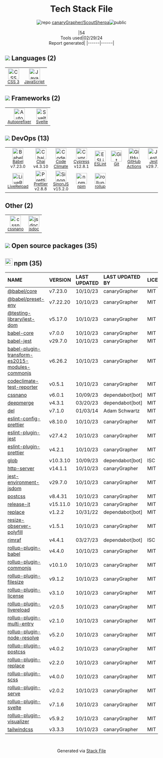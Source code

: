 <!--
&lt;--- Readme.md Snippet without images Start ---&gt;
## Tech Stack
canaryGrapher/ScoutSherpa is built on the following main stack:

- [JavaScript](https://developer.mozilla.org/en-US/docs/Web/JavaScript) – Languages
- [Autoprefixer](https://github.com/postcss/autoprefixer) – CSS Pre-processors / Extensions
- [Svelte](https://svelte.technology/) – Javascript UI Libraries
- [Babel](http://babeljs.io/) – JavaScript Compilers
- [Chai](http://chaijs.com/) – Javascript Testing Framework
- [Code Climate](https://codeclimate.com/) – Code Review
- [Cypress](https://www.cypress.io/) – Javascript Testing Framework
- [ESLint](http://eslint.org/) – Code Review
- [GitHub Actions](https://github.com/features/actions) – Continuous Integration
- [Jest](http://facebook.github.io/jest/) – Javascript Testing Framework
- [LiveReload](http://livereload.com) – Live Reloading
- [Prettier](https://prettier.io/) – Code Review
- [SinonJS](http://sinonjs.org/) – Javascript Testing Framework
- [rollup](http://rollupjs.org/) – JS Build Tools / JS Task Runners
- [jsdoc](http://usejsdoc.org/) – Documentation as a Service & Tools

Full tech stack [here](/techstack.md)

&lt;--- Readme.md Snippet without images End ---&gt;

&lt;--- Readme.md Snippet with images Start ---&gt;
## Tech Stack
canaryGrapher/ScoutSherpa is built on the following main stack:

- <img width='25' height='25' src='https://img.stackshare.io/service/1209/javascript.jpeg' alt='JavaScript'/> [JavaScript](https://developer.mozilla.org/en-US/docs/Web/JavaScript) – Languages
- <img width='25' height='25' src='https://img.stackshare.io/service/2202/72d087642cfce6fef6f2dabec5bf49e8_400x400.png' alt='Autoprefixer'/> [Autoprefixer](https://github.com/postcss/autoprefixer) – CSS Pre-processors / Extensions
- <img width='25' height='25' src='https://img.stackshare.io/service/6113/7exmJEg4_400x400.png' alt='Svelte'/> [Svelte](https://svelte.technology/) – Javascript UI Libraries
- <img width='25' height='25' src='https://img.stackshare.io/service/2739/-1wfGjNw.png' alt='Babel'/> [Babel](http://babeljs.io/) – JavaScript Compilers
- <img width='25' height='25' src='https://img.stackshare.io/service/1725/chai.png' alt='Chai'/> [Chai](http://chaijs.com/) – Javascript Testing Framework
- <img width='25' height='25' src='https://img.stackshare.io/service/305/KFgYaUkK.png' alt='Code Climate'/> [Code Climate](https://codeclimate.com/) – Code Review
- <img width='25' height='25' src='https://img.stackshare.io/service/9231/default_66c5c1a197dcd0232e41e4ab6299d119b4e165b3.png' alt='Cypress'/> [Cypress](https://www.cypress.io/) – Javascript Testing Framework
- <img width='25' height='25' src='https://img.stackshare.io/service/3337/Q4L7Jncy.jpg' alt='ESLint'/> [ESLint](http://eslint.org/) – Code Review
- <img width='25' height='25' src='https://img.stackshare.io/service/11563/actions.png' alt='GitHub Actions'/> [GitHub Actions](https://github.com/features/actions) – Continuous Integration
- <img width='25' height='25' src='https://img.stackshare.io/service/830/jest.png' alt='Jest'/> [Jest](http://facebook.github.io/jest/) – Javascript Testing Framework
- <img width='25' height='25' src='https://img.stackshare.io/service/2601/128.png' alt='LiveReload'/> [LiveReload](http://livereload.com) – Live Reloading
- <img width='25' height='25' src='https://img.stackshare.io/service/7035/default_66f265943abed56bcdbfca1c866a4261b1fbb063.jpg' alt='Prettier'/> [Prettier](https://prettier.io/) – Code Review
- <img width='25' height='25' src='https://img.stackshare.io/service/3509/logo.png' alt='SinonJS'/> [SinonJS](http://sinonjs.org/) – Javascript Testing Framework
- <img width='25' height='25' src='https://img.stackshare.io/service/4423/zE8RTn9E_400x400.jpg' alt='rollup'/> [rollup](http://rollupjs.org/) – JS Build Tools / JS Task Runners
- <img width='25' height='25' src='https://img.stackshare.io/service/4047/js-doc.png' alt='jsdoc'/> [jsdoc](http://usejsdoc.org/) – Documentation as a Service & Tools

Full tech stack [here](/techstack.md)

&lt;--- Readme.md Snippet with images End ---&gt;
-->
<div align="center">

# Tech Stack File
![](https://img.stackshare.io/repo.svg "repo") [canaryGrapher/ScoutSherpa](https://github.com/canaryGrapher/ScoutSherpa)![](https://img.stackshare.io/public_badge.svg "public")
<br/><br/>
|54<br/>Tools used|02/29/24 <br/>Report generated|
|------|------|
</div>

## <img src='https://img.stackshare.io/languages.svg'/> Languages (2)
<table><tr>
  <td align='center'>
  <img width='36' height='36' src='https://img.stackshare.io/service/6727/css.png' alt='CSS 3'>
  <br>
  <sub><a href="https://developer.mozilla.org/en-US/docs/Web/CSS/CSS3">CSS 3</a></sub>
  <br>
  <sub></sub>
</td>

<td align='center'>
  <img width='36' height='36' src='https://img.stackshare.io/service/1209/javascript.jpeg' alt='JavaScript'>
  <br>
  <sub><a href="https://developer.mozilla.org/en-US/docs/Web/JavaScript">JavaScript</a></sub>
  <br>
  <sub></sub>
</td>

</tr>
</table>

## <img src='https://img.stackshare.io/frameworks.svg'/> Frameworks (2)
<table><tr>
  <td align='center'>
  <img width='36' height='36' src='https://img.stackshare.io/service/2202/72d087642cfce6fef6f2dabec5bf49e8_400x400.png' alt='Autoprefixer'>
  <br>
  <sub><a href="https://github.com/postcss/autoprefixer">Autoprefixer</a></sub>
  <br>
  <sub></sub>
</td>

<td align='center'>
  <img width='36' height='36' src='https://img.stackshare.io/service/6113/7exmJEg4_400x400.png' alt='Svelte'>
  <br>
  <sub><a href="https://svelte.technology/">Svelte</a></sub>
  <br>
  <sub></sub>
</td>

</tr>
</table>

## <img src='https://img.stackshare.io/devops.svg'/> DevOps (13)
<table><tr>
  <td align='center'>
  <img width='36' height='36' src='https://img.stackshare.io/service/2739/-1wfGjNw.png' alt='Babel'>
  <br>
  <sub><a href="http://babeljs.io/">Babel</a></sub>
  <br>
  <sub>v7.23.0</sub>
</td>

<td align='center'>
  <img width='36' height='36' src='https://img.stackshare.io/service/1725/chai.png' alt='Chai'>
  <br>
  <sub><a href="http://chaijs.com/">Chai</a></sub>
  <br>
  <sub>v4.3.10</sub>
</td>

<td align='center'>
  <img width='36' height='36' src='https://img.stackshare.io/service/305/KFgYaUkK.png' alt='Code Climate'>
  <br>
  <sub><a href="https://codeclimate.com/">Code Climate</a></sub>
  <br>
  <sub></sub>
</td>

<td align='center'>
  <img width='36' height='36' src='https://img.stackshare.io/service/9231/default_66c5c1a197dcd0232e41e4ab6299d119b4e165b3.png' alt='Cypress'>
  <br>
  <sub><a href="https://www.cypress.io/">Cypress</a></sub>
  <br>
  <sub>v12.8.1</sub>
</td>

<td align='center'>
  <img width='36' height='36' src='https://img.stackshare.io/service/3337/Q4L7Jncy.jpg' alt='ESLint'>
  <br>
  <sub><a href="http://eslint.org/">ESLint</a></sub>
  <br>
  <sub></sub>
</td>

<td align='center'>
  <img width='36' height='36' src='https://img.stackshare.io/service/1046/git.png' alt='Git'>
  <br>
  <sub><a href="http://git-scm.com/">Git</a></sub>
  <br>
  <sub></sub>
</td>

<td align='center'>
  <img width='36' height='36' src='https://img.stackshare.io/service/11563/actions.png' alt='GitHub Actions'>
  <br>
  <sub><a href="https://github.com/features/actions">GitHub Actions</a></sub>
  <br>
  <sub></sub>
</td>

<td align='center'>
  <img width='36' height='36' src='https://img.stackshare.io/service/830/jest.png' alt='Jest'>
  <br>
  <sub><a href="http://facebook.github.io/jest/">Jest</a></sub>
  <br>
  <sub>v29.7.0</sub>
</td>

</tr>
<tr>
  <td align='center'>
  <img width='36' height='36' src='https://img.stackshare.io/service/2601/128.png' alt='LiveReload'>
  <br>
  <sub><a href="http://livereload.com">LiveReload</a></sub>
  <br>
  <sub></sub>
</td>

<td align='center'>
  <img width='36' height='36' src='https://img.stackshare.io/service/7035/default_66f265943abed56bcdbfca1c866a4261b1fbb063.jpg' alt='Prettier'>
  <br>
  <sub><a href="https://prettier.io/">Prettier</a></sub>
  <br>
  <sub>v2.8.8</sub>
</td>

<td align='center'>
  <img width='36' height='36' src='https://img.stackshare.io/service/3509/logo.png' alt='SinonJS'>
  <br>
  <sub><a href="http://sinonjs.org/">SinonJS</a></sub>
  <br>
  <sub>v15.2.0</sub>
</td>

<td align='center'>
  <img width='36' height='36' src='https://img.stackshare.io/service/1120/lejvzrnlpb308aftn31u.png' alt='npm'>
  <br>
  <sub><a href="https://www.npmjs.com/">npm</a></sub>
  <br>
  <sub></sub>
</td>

<td align='center'>
  <img width='36' height='36' src='https://img.stackshare.io/service/4423/zE8RTn9E_400x400.jpg' alt='rollup'>
  <br>
  <sub><a href="http://rollupjs.org/">rollup</a></sub>
  <br>
  <sub></sub>
</td>

</tr>
</table>

## Other (2)
<table><tr>
  <td align='center'>
  <img width='36' height='36' src='https://img.stackshare.io/service/6612/ehMiE-wz_normal.jpg' alt='cssnano'>
  <br>
  <sub><a href="http://cssnano.co/">cssnano</a></sub>
  <br>
  <sub></sub>
</td>

<td align='center'>
  <img width='36' height='36' src='https://img.stackshare.io/service/4047/js-doc.png' alt='jsdoc'>
  <br>
  <sub><a href="http://usejsdoc.org/">jsdoc</a></sub>
  <br>
  <sub></sub>
</td>

</tr>
</table>


## <img src='https://img.stackshare.io/group.svg' /> Open source packages (35)</h2>

## <img width='24' height='24' src='https://img.stackshare.io/service/1120/lejvzrnlpb308aftn31u.png'/> npm (35)

|NAME|VERSION|LAST UPDATED|LAST UPDATED BY|LICENSE|VULNERABILITIES|
|:------|:------|:------|:------|:------|:------|
|[@babel/core](https://www.npmjs.com/@babel/core)|v7.23.0|10/10/23|canaryGrapher |MIT|N/A|
|[@babel/preset-env](https://www.npmjs.com/@babel/preset-env)|v7.22.20|10/10/23|canaryGrapher |MIT|N/A|
|[@testing-library/jest-dom](https://www.npmjs.com/@testing-library/jest-dom)|v5.17.0|10/10/23|canaryGrapher |MIT|N/A|
|[babel-core](https://www.npmjs.com/babel-core)|v7.0.0|10/10/23|canaryGrapher |MIT|N/A|
|[babel-jest](https://www.npmjs.com/babel-jest)|v29.7.0|10/10/23|canaryGrapher |MIT|N/A|
|[babel-plugin-transform-es2015-modules-commonjs](https://www.npmjs.com/babel-plugin-transform-es2015-modules-commonjs)|v6.26.2|10/10/23|canaryGrapher |MIT|N/A|
|[codeclimate-test-reporter](https://www.npmjs.com/codeclimate-test-reporter)|v0.5.1|10/10/23|canaryGrapher |MIT|N/A|
|[cssnano](https://www.npmjs.com/cssnano)|v6.0.1|10/09/23|dependabot[bot] |MIT|N/A|
|[deepmerge](https://www.npmjs.com/deepmerge)|v4.3.1|03/20/23|dependabot[bot] |MIT|N/A|
|[del](https://www.npmjs.com/del)|v7.1.0|01/03/14|Adam Schwartz |MIT|N/A|
|[eslint-config-prettier](https://www.npmjs.com/eslint-config-prettier)|v8.10.0|10/10/23|canaryGrapher |MIT|N/A|
|[eslint-plugin-jest](https://www.npmjs.com/eslint-plugin-jest)|v27.4.2|10/10/23|canaryGrapher |MIT|N/A|
|[eslint-plugin-prettier](https://www.npmjs.com/eslint-plugin-prettier)|v4.2.1|10/10/23|canaryGrapher |MIT|N/A|
|[glob](https://www.npmjs.com/glob)|v10.3.10|10/09/23|dependabot[bot] |ISC|N/A|
|[http-server](https://www.npmjs.com/http-server)|v14.1.1|10/10/23|canaryGrapher |MIT|N/A|
|[jest-environment-jsdom](https://www.npmjs.com/jest-environment-jsdom)|v29.7.0|10/10/23|canaryGrapher |MIT|N/A|
|[postcss](https://www.npmjs.com/postcss)|v8.4.31|10/10/23|canaryGrapher |MIT|N/A|
|[release-it](https://www.npmjs.com/release-it)|v15.11.0|10/10/23|canaryGrapher |MIT|N/A|
|[replace](https://www.npmjs.com/replace)|v1.2.2|10/31/22|dependabot[bot] |MIT|N/A|
|[resize-observer-polyfill](https://www.npmjs.com/resize-observer-polyfill)|v1.5.1|10/10/23|canaryGrapher |MIT|N/A|
|[rimraf](https://www.npmjs.com/rimraf)|v4.4.1|03/27/23|dependabot[bot] |ISC|N/A|
|[rollup-plugin-babel](https://www.npmjs.com/rollup-plugin-babel)|v4.4.0|10/10/23|canaryGrapher |MIT|N/A|
|[rollup-plugin-commonjs](https://www.npmjs.com/rollup-plugin-commonjs)|v10.1.0|10/10/23|canaryGrapher |MIT|N/A|
|[rollup-plugin-filesize](https://www.npmjs.com/rollup-plugin-filesize)|v9.1.2|10/10/23|canaryGrapher |MIT|N/A|
|[rollup-plugin-license](https://www.npmjs.com/rollup-plugin-license)|v3.1.0|10/10/23|canaryGrapher |MIT|N/A|
|[rollup-plugin-livereload](https://www.npmjs.com/rollup-plugin-livereload)|v2.0.5|10/10/23|canaryGrapher |MIT|N/A|
|[rollup-plugin-multi-entry](https://www.npmjs.com/rollup-plugin-multi-entry)|v2.1.0|10/10/23|canaryGrapher |MIT|N/A|
|[rollup-plugin-node-resolve](https://www.npmjs.com/rollup-plugin-node-resolve)|v5.2.0|10/10/23|canaryGrapher |MIT|N/A|
|[rollup-plugin-postcss](https://www.npmjs.com/rollup-plugin-postcss)|v4.0.2|10/10/23|canaryGrapher |MIT|N/A|
|[rollup-plugin-replace](https://www.npmjs.com/rollup-plugin-replace)|v2.2.0|10/10/23|canaryGrapher |MIT|N/A|
|[rollup-plugin-scss](https://www.npmjs.com/rollup-plugin-scss)|v4.0.0|10/10/23|canaryGrapher |MIT|N/A|
|[rollup-plugin-serve](https://www.npmjs.com/rollup-plugin-serve)|v2.0.2|10/10/23|canaryGrapher |MIT|N/A|
|[rollup-plugin-svelte](https://www.npmjs.com/rollup-plugin-svelte)|v7.1.6|10/10/23|canaryGrapher |MIT|N/A|
|[rollup-plugin-visualizer](https://www.npmjs.com/rollup-plugin-visualizer)|v5.9.2|10/10/23|canaryGrapher |MIT|N/A|
|[tailwindcss](https://www.npmjs.com/tailwindcss)|v3.3.3|10/10/23|canaryGrapher |MIT|N/A|

<br/>
<div align='center'>

Generated via [Stack File](https://github.com/marketplace/stack-file)
